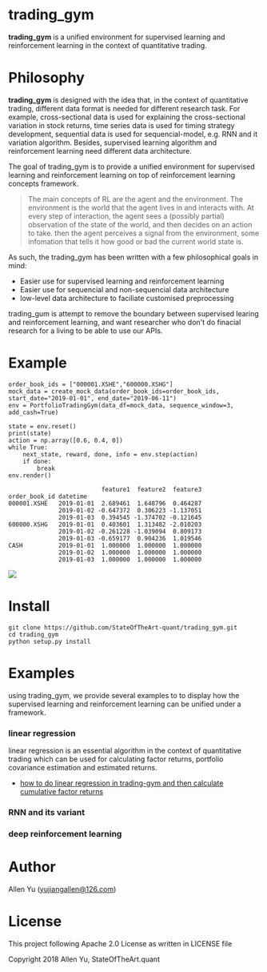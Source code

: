 # trading_gym
**trading_gym** is a unified environment for supervised learning and reinforcement learning in the context of quantitative trading.

# Philosophy

**trading_gym** is designed with the idea that, in the context of quantitative trading, different data format is needed for different research task. For example, cross-sectional data is used for explaining the cross-sectional variation in stock returns, time series data is used for timing strategy development,
sequential data is used for sequencial-model, e.g. RNN and it variation algorithm. Besides, supervised learning algorithm and reinforcement learning need different data architecture.

The goal of trading_gym is to provide a unified environment for supervised learning and reinforcement learning on top of reinforcement learning concepts framework.
> The main concepts of RL are the agent and the environment. The environment is the world that the agent lives in and interacts with. At every step of interaction, the agent sees a (possibly partial) observation of the state of the world, and then decides on an action to take. then the agent perceives a signal from the environment, some infomation that tells it how good or bad the current world state is.

As such, the trading_gym has been written with a few philosophical goals in mind:

* Easier use for supervised learning and reinforcement learning
* Easier use for sequencial and non-sequencial data architecture
* low-level data architecture to faciliate customised preprocessing

trading_gum is attempt to remove the boundary between supervised learing and reinforcement learning, and want researcher who don't do finacial research for a living to be able to use our APIs.

# Example
~~~
order_book_ids = ["000001.XSHE","600000.XSHG"]
mock_data = create_mock_data(order_book_ids=order_book_ids, start_date="2019-01-01", end_date="2019-06-11")
env = PortfolioTradingGym(data_df=mock_data, sequence_window=3, add_cash=True)
    
state = env.reset()
print(state)
action = np.array([0.6, 0.4, 0])
while True:        
    next_state, reward, done, info = env.step(action)
    if done:
        break    
env.render()
~~~

~~~
                          feature1  feature2  feature3
order_book_id datetime                                
000001.XSHE   2019-01-01  2.689461  1.648796  0.464287
              2019-01-02 -0.647372  0.306223 -1.137051
              2019-01-03  0.394545 -1.374702 -0.121645
600000.XSHG   2019-01-01  0.403601  1.313482 -2.010203
              2019-01-02 -0.261228 -1.039094  0.809173
              2019-01-03 -0.659177  0.904236  1.019546
CASH          2019-01-01  1.000000  1.000000  1.000000
              2019-01-02  1.000000  1.000000  1.000000
              2019-01-03  1.000000  1.000000  1.000000
~~~
![](https://github.com/StateOfTheArt-quant/trading_gym/blob/master/assets/images/benchmark.png)

# Install
~~~
git clone https://github.com/StateOfTheArt-quant/trading_gym.git
cd trading_gym
python setup.py install
~~~


# Examples
using trading_gym, we provide several examples to to display how the supervised learning and reinforcement learning can be unified under a framework.

### linear regression
linear regression is an essential algorithm in the context of quantitative trading which can be used for calculating factor returns, portfolio covariance estimation and estimated returns.
* [how to do linear regression in trading-gym and then calculate cumulative factor returns](examples/linear_regression/01_linear_regression.md)

### RNN and its variant

### deep reinforcement learning

# Author
Allen Yu (yujiangallen@126.com)

# License
This project following Apache 2.0 License as written in LICENSE file

Copyright 2018 Allen Yu, StateOfTheArt.quant